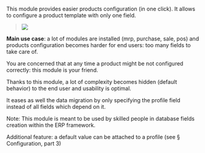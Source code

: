 This module provides easier products configuration (in one click). It
allows to configure a product template with only one field.

> ![](static/img/field.png)

**Main use case**: a lot of modules are installed (mrp, purchase, sale,
pos) and products configuration becomes harder for end users: too many
fields to take care of.

You are concerned that at any time a product might be not configured
correctly: this module is your friend.

Thanks to this module, a lot of complexity becomes hidden (default
behavior) to the end user and usability is optimal.

It eases as well the data migration by only specifying the profile field
instead of all fields which depend on it.

Note: This module is meant to be used by skilled people in database
fields creation within the ERP framework.

Additional feature: a default value can be attached to a profile (see §
Configuration, part 3)
